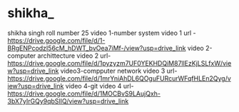 # shikha_
shikha singh
roll number 25
video 1-number system
video 1 url -https://drive.google.com/file/d/1-BRgENPcodzI56cM_hDWT_bvOea7iMf-/view?usp=drive_link
video 2-computer archittecture
video 2 url-https://drive.google.com/file/d/1pyzyzm7UF0YEKHDQiM87llEzKjLSLfxW/view?usp=drive_link
video3-compputer network
video 3 url-https://drive.google.com/file/d/1mrYniAhDL6QOguFURcurWFqfHLEn2Qyg/view?usp=drive_link
video 4-git
video 4 url-https://drive.google.com/file/d/1MOCBvS9LAujQxh-3bX7yIrGQy9qbSlIQ/view?usp=drive_link
